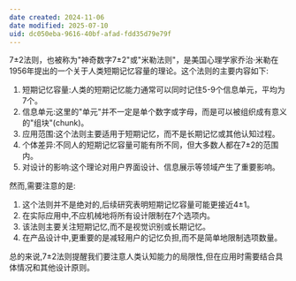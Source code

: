 ```yaml
---
date created: 2024-11-06
date modified: 2025-07-10
uid: dc050eba-9616-40bf-afad-fdd35d79e79f
---
```


7±2法则，也被称为"神奇数字7±2"或"米勒法则"，是美国心理学家乔治·米勒在1956年提出的一个关于人类短期记忆容量的理论。这个法则的主要内容如下:

1. 短期记忆容量:人类的短期记忆能力通常可以同时记住5-9个信息单元，平均为7个。
2. 信息单元:这里的"单元"并不一定是单个数字或字母，而是可以被组织成有意义的"组块"(chunk)。
3. 应用范围:这个法则主要适用于短期记忆，而不是长期记忆或其他认知过程。
4. 个体差异:不同人的短期记忆容量可能有所不同，但大多数人都在7±2的范围内。
5. 对设计的影响:这个理论对用户界面设计、信息展示等领域产生了重要影响。

然而,需要注意的是:

1. 这个法则并不是绝对的,后续研究表明短期记忆容量可能更接近4±1。
2. 在实际应用中,不应机械地将所有设计限制在7个选项内。
3. 该法则主要关注短期记忆,而不是视觉识别或长期记忆。
4. 在产品设计中,更重要的是减轻用户的记忆负担,而不是简单地限制选项数量。

总的来说,7±2法则提醒我们要注意人类认知能力的局限性,但在应用时需要结合具体情况和其他设计原则。

